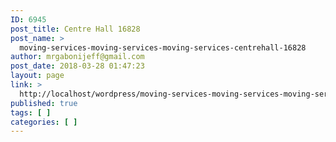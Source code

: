 ```yaml
---
ID: 6945
post_title: Centre Hall 16828
post_name: >
  moving-services-moving-services-moving-services-centrehall-16828
author: mrgabonijeff@gmail.com
post_date: 2018-03-28 01:47:23
layout: page
link: >
  http://localhost/wordpress/moving-services-moving-services-moving-services-centrehall-16828/
published: true
tags: [ ]
categories: [ ]
---
```

